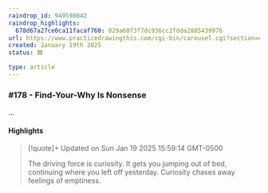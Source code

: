 ```yaml
---
raindrop_id: 949598042
raindrop_highlights:
  678d67a27ce0ca11facaf760: 029a60f3f7dc936cc2fdda2885439976
url: https://www.practicedrawingthis.com/cgi-bin/carousel.cgi?section=newsletter-archive&amp;episode=blog-2024-12-22-findyourwhy-is-nonsense
created: January 19th 2025
status: 🟥

type: article
---
```



### #178 - Find-Your-Why Is Nonsense

...

#### Highlights

> [!quote]+ Updated on Sun Jan 19 2025 15:59:14 GMT-0500
>
> The driving force is curiosity. It gets you jumping out of bed, continuing where you left off yesterday. Curiosity chases away feelings of emptiness.
